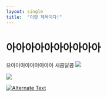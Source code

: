 ```yaml
---
layout: single
title:  "이얌 제목이다!"
---
```


# 아아아아아아아아아아
으아아아아아아아아아
새콤달콤
[![](https://markdown-videos-api.jorgenkh.no/youtube/dQw4w9WgXcQ)](https://youtu.be/dQw4w9WgXcQ)


[![](https://github.com/jisoo1738/jisoo1738.github.io/assets/67730355/57a4a3f2-a80e-4364-8fd8-a6d377de1aed)](https://github.com/jisoo1738/jisoo1738.github.io/assets/67730355/57a4a3f2-a80e-4364-8fd8-a6d377de1aed)



[![Alternate Text]({image-url})]({https://github.com/jisoo1738/jisoo1738.github.io/assets/67730355/17d3878b-6df4-48f4-ab88-96c512245092} "Link Title")
